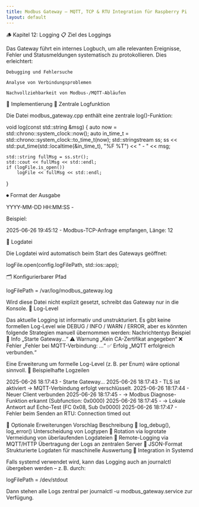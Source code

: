 ```yaml
---
title: Modbus Gateway – MQTT, TCP & RTU Integration für Raspberry Pi
layout: default
---
```


🪵 Kapitel 12: Logging
📋 Ziel des Loggings

Das Gateway führt ein internes Logbuch, um alle relevanten Ereignisse, Fehler und Statusmeldungen systematisch zu protokollieren. Dies erleichtert:

    Debugging und Fehlersuche

    Analyse von Verbindungsproblemen

    Nachvollziehbarkeit von Modbus-/MQTT-Abläufen

🧩 Implementierung
🔧 Zentrale Logfunktion

Die Datei modbus_gateway.cpp enthält eine zentrale log()-Funktion:

void log(const std::string &msg)
{
    auto now = std::chrono::system_clock::now();
    auto in_time_t = std::chrono::system_clock::to_time_t(now);
    std::stringstream ss;
    ss << std::put_time(std::localtime(&in_time_t), "%F %T") << " - " << msg;

    std::string fullMsg = ss.str();
    std::cout << fullMsg << std::endl;
    if (logFile.is_open())
        logFile << fullMsg << std::endl;
}

⏺ Format der Ausgabe

YYYY-MM-DD HH:MM:SS - <Nachricht>

Beispiel:

2025-06-26 19:45:12 - Modbus-TCP-Anfrage empfangen, Länge: 12

🧾 Logdatei

Die Logdatei wird automatisch beim Start des Gateways geöffnet:

logFile.open(config.logFilePath, std::ios::app);

🗂 Konfigurierbarer Pfad

logFilePath = /var/log/modbus_gateway.log

Wird diese Datei nicht explizit gesetzt, schreibt das Gateway nur in die Konsole.
🧮 Log-Level

Das aktuelle Logging ist informativ und unstrukturiert. Es gibt keine formellen Log-Level wie DEBUG / INFO / WARN / ERROR, aber es könnten folgende Strategien manuell übernommen werden:
Nachrichtentyp	Beispiel
🔹 Info	„Starte Gateway...“
⚠️ Warnung	„Kein CA-Zertifikat angegeben“
❌ Fehler	„Fehler bei MQTT-Verbindung: ...“
✅ Erfolg	„MQTT erfolgreich verbunden.“

Eine Erweiterung um formelle Log-Level (z. B. per Enum) wäre optional sinnvoll.
🧪 Beispielhafte Logzeilen

2025-06-26 18:17:43 - Starte Gateway...
2025-06-26 18:17:43 - TLS ist aktiviert → MQTT-Verbindung erfolgt verschlüsselt.
2025-06-26 18:17:44 - Neuer Client verbunden
2025-06-26 18:17:45 - → Modbus Diagnose-Funktion erkannt (Subfunction: 0x0000)
2025-06-26 18:17:45 - → Lokale Antwort auf Echo-Test (FC 0x08, Sub 0x0000)
2025-06-26 18:17:47 - Fehler beim Senden an RTU: Connection timed out

🔧 Optionale Erweiterungen
Vorschlag	Beschreibung
🔹 log_debug(), log_error()	Unterscheidung von Logtypen
🔹 Rotation via logrotate	Vermeidung von überlaufenden Logdateien
🔹 Remote-Logging via MQTT/HTTP	Übertragung der Logs an zentralen Server
🔹 JSON-Format	Strukturierte Logdaten für maschinelle Auswertung
🧩 Integration in Systemd

Falls systemd verwendet wird, kann das Logging auch an journalctl übergeben werden – z. B. durch:

logFilePath = /dev/stdout

Dann stehen alle Logs zentral per journalctl -u modbus_gateway.service zur Verfügung.

